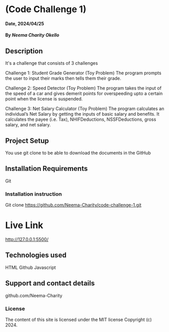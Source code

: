  # (Code Challenge 1)

 #### Date, 2024/04/25

 #### By *Neema Charity Okello*

 ## Description
 It's a challenge that consists of 3 challenges

Challenge 1: Student Grade Generator (Toy Problem)
The program prompts the user to input their marks then tells them their grade.

Challenge 2: Speed Detector (Toy Problem)
The program takes the input of the speed of a car and gives demerit points for overspeeding upto a certain point when the license is suspended.

Challenge 3: Net Salary Calculator (Toy Problem)
The program calculates an individual’s Net Salary by getting the inputs of basic salary and benefits. It calculates the payee (i.e. Tax), NHIFDeductions, NSSFDeductions, gross salary, and net salary. 

 ## Project Setup
 You use git clone to be able to download the documents in the GitHub

 ## Installation Requirements
Git

 ### Installation instruction
 
 Git clone https://github.com/Neema-Charity/code-challenge-1.git

 

 # Live Link
 http://127.0.0.1:5500/

 ## Technologies used
 HTML
 Github
 Javascript

 ## Support and contact details
 github.com/Neema-Charity

 ### License
 The content of this site is licensed under the MIT license
 Copyright (c) 2024.
